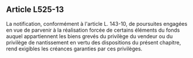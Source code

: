 Article L525-13
----
La notification, conformément à l'article L. 143-10, de poursuites engagées en
vue de parvenir à la réalisation forcée de certains éléments du fonds auquel
appartiennent les biens grevés du privilège du vendeur ou du privilège de
nantissement en vertu des dispositions du présent chapitre, rend exigibles les
créances garanties par ces privilèges.
